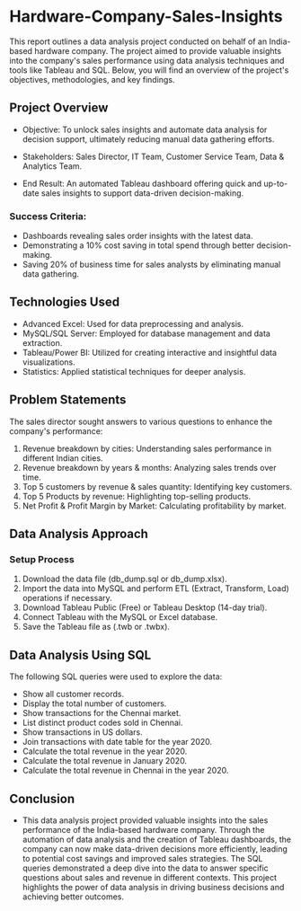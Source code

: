 # Hardware-Company-Sales-Insights

This report outlines a data analysis project conducted on behalf of an India-based hardware company. The project aimed to provide valuable insights into the company's sales performance using data analysis techniques and tools like Tableau and SQL. Below, you will find an overview of the project's objectives, methodologies, and key findings.

## Project Overview
- Objective: To unlock sales insights and automate data analysis for decision support, ultimately reducing manual data gathering efforts.

- Stakeholders: Sales Director, IT Team, Customer Service Team, Data & Analytics Team.

- End Result: An automated Tableau dashboard offering quick and up-to-date sales insights to support data-driven decision-making.

### Success Criteria:

- Dashboards revealing sales order insights with the latest data.
- Demonstrating a 10% cost saving in total spend through better decision-making.
- Saving 20% of business time for sales analysts by eliminating manual data gathering.

## Technologies Used
- Advanced Excel: Used for data preprocessing and analysis.
- MySQL/SQL Server: Employed for database management and data extraction.
- Tableau/Power BI: Utilized for creating interactive and insightful data visualizations.
- Statistics: Applied statistical techniques for deeper analysis.

## Problem Statements
The sales director sought answers to various questions to enhance the company's performance:

1) Revenue breakdown by cities: Understanding sales performance in different Indian cities.
2) Revenue breakdown by years & months: Analyzing sales trends over time.
3) Top 5 customers by revenue & sales quantity: Identifying key customers.
4) Top 5 Products by revenue: Highlighting top-selling products.
5) Net Profit & Profit Margin by Market: Calculating profitability by market.

## Data Analysis Approach
### Setup Process
1) Download the data file (db_dump.sql or db_dump.xlsx).
2) Import the data into MySQL and perform ETL (Extract, Transform, Load) operations if necessary.
3) Download Tableau Public (Free) or Tableau Desktop (14-day trial).
4) Connect Tableau with the MySQL or Excel database.
5) Save the Tableau file as (.twb or .twbx).

## Data Analysis Using SQL
The following SQL queries were used to explore the data:

- Show all customer records.
- Display the total number of customers.
- Show transactions for the Chennai market.
- List distinct product codes sold in Chennai.
- Show transactions in US dollars.
- Join transactions with date table for the year 2020.
- Calculate the total revenue in the year 2020.
- Calculate the total revenue in January 2020.
- Calculate the total revenue in Chennai in the year 2020.

## Conclusion
- This data analysis project provided valuable insights into the sales performance of the India-based hardware company. Through the automation of data analysis and the creation of Tableau dashboards, the company can now make data-driven decisions more efficiently, leading to potential cost savings and improved sales strategies. The SQL queries demonstrated a deep dive into the data to answer specific questions about sales and revenue in different contexts. This project highlights the power of data analysis in driving business decisions and achieving better outcomes.

